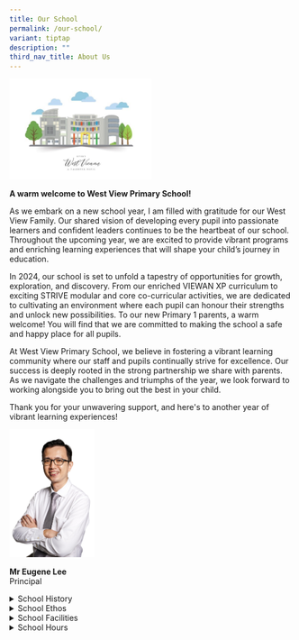 ```yaml
---
title: Our School
permalink: /our-school/
variant: tiptap
description: ""
third_nav_title: About Us
---
```

<div class="isomer-image-wrapper">
<img style="width:50%;" height="auto" width="100%" alt="Principal's Message" src="/images/school.jpeg">
</div>
<p><strong>A warm welcome to West View Primary School!</strong>
</p>
<p>As we embark on a new school year, I am filled with gratitude for our
West View Family. Our shared vision of developing every pupil into passionate
learners and confident leaders continues to be the heartbeat of our school.
Throughout the upcoming year, we are excited to provide vibrant programs
and enriching learning experiences that will shape your child’s journey
in education.</p>
<p>In 2024, our school is set to unfold a tapestry of opportunities for growth,
exploration, and discovery. From our enriched VIEWAN XP curriculum to exciting
STRIVE modular and core co-curricular activities, we are dedicated to cultivating
an environment where each pupil can honour their strengths and unlock new
possibilities. To our new Primary 1 parents, a warm welcome! You will find
that we are committed to making the school a safe and happy place for all
pupils.</p>
<p>At West View Primary School, we believe in fostering a vibrant learning
community where our staff and pupils continually strive for excellence.
Our success is deeply rooted in the strong partnership we share with parents.
As we navigate the challenges and triumphs of the year, we look forward
to working alongside you to bring out the best in your child.</p>
<p>Thank you for your unwavering support, and here's to another year of vibrant
learning experiences!</p>
<div class="isomer-image-wrapper">
<img style="width:30%;" height="auto" width="100%" alt="School Principal" src="/images/DSC08852-2.jpeg">
</div>
<p><strong>Mr Eugene Lee</strong> 
<br>Principal</p>
<div data-type="detailGroup" class="isomer-accordion isomer-accordion-white">
<details class="isomer-details">
<summary>School History</summary>
<div data-type="detailsContent" class="isomer-details-content">
<p></p>
</div>
</details>
<details class="isomer-details">
<summary>School Ethos</summary>
<div data-type="detailsContent" class="isomer-details-content">
<p></p>
</div>
</details>
<details class="isomer-details">
<summary>School Facilities</summary>
<div data-type="detailsContent" class="isomer-details-content">
<p></p>
</div>
</details>
<details class="isomer-details">
<summary>School Hours</summary>
<div data-type="detailsContent" class="isomer-details-content">
<p></p>
</div>
</details>
</div>
<p></p>